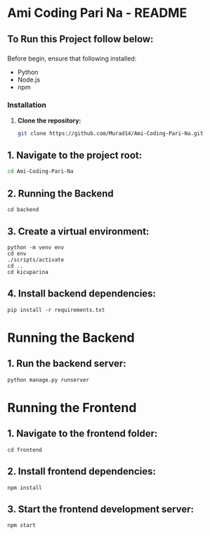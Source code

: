 # Ami Coding Pari Na - README

## To Run this Project follow below:

###

Before begin, ensure that following installed:

- Python
- Node.js
- npm

### Installation

1. **Clone the repository:**

   ```bash
   git clone https://github.com/Murad14/Ami-Coding-Pari-Na.git
   ```

## 1. Navigate to the project root:

```bash
cd Ami-Coding-Pari-Na
```

## 2. Running the Backend

```
cd backend
```

## 3. Create a virtual environment:

```
python -m venv env
cd env
./scripts/activate
cd ..
cd kicuparina
```

## 4. Install backend dependencies:

```
pip install -r requirements.txt
```

# Running the Backend

## 1. Run the backend server:

```
python manage.py runserver
```

# Running the Frontend

## 1. Navigate to the frontend folder:

```
cd frontend
```

## 2. Install frontend dependencies:

```
npm install
```

## 3. Start the frontend development server:

```
npm start
```
